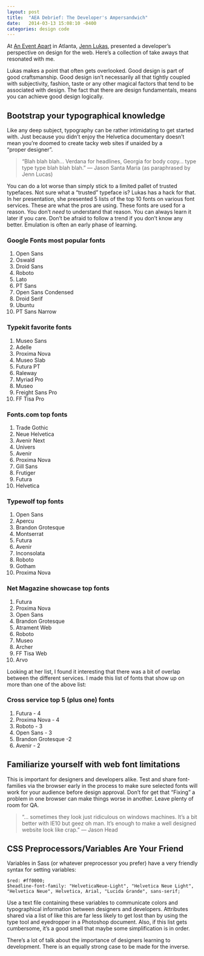 ```yaml
---
layout: post
title:  "AEA Debrief: The Developer's Ampersandwich"
date:   2014-03-13 15:08:10 -0400
categories: design code
---
```


At <a href="http://aneventapart.com/event/atlanta-2014">An Event Apart</a> in Atlanta, <a href="http://jennlukas.com">Jenn Lukas</a>, presented a developer’s perspective on design for the web. Here’s a collection of take aways that resonated with&nbsp;me.

Lukas makes a point that often gets overlooked. Good design is part of good craftsmanship. Good design isn’t necessarily all that tightly coupled with subjectivity, fashion, taste or any other magical factors that tend to be associated with design. The fact that there are design fundamentals, means you can achieve good design&nbsp;logically.

## Bootstrap your typographical&nbsp;knowledge

Like any deep subject, typography can be rather intimidating to get started with. Just because you didn’t enjoy the Helvetica documentary doesn’t mean you’re doomed to create tacky web sites if unaided by a “proper&nbsp;designer”.

<blockquote>
  <p>“Blah blah blah… Verdana for headlines, Georgia for body copy… type type type blah blah blah.”
  — Jason Santa Maria (as paraphrased by Jenn&nbsp;Lucas)</p>
</blockquote>

<p>You can do a lot worse than simply stick to a limited pallet of trusted typefaces. Not sure what a “trusted” typeface is? Lukas has a hack for that. In her presentation, she presented 5 lists of the top 10 fonts on various font services. These are what the pros are using. These fonts are used for a reason. You don’t <em>need</em> to understand that reason. You can always learn it later if you care. Don’t be afraid to follow a trend if you don’t know any better. Emulation is often an early phase of&nbsp;learning.</p>

<h3>Google Fonts most popular&nbsp;fonts</h3>

<ol>
<li>Open&nbsp;Sans </li>
<li>Oswald</li>
<li>Droid&nbsp;Sans </li>
<li>Roboto</li>
<li>Lato</li>
<li><span class="caps">PT</span>&nbsp;Sans</li>
<li>Open Sans&nbsp;Condensed </li>
<li>Droid&nbsp;Serif</li>
<li>Ubuntu</li>
<li><span class="caps">PT</span> Sans&nbsp;Narrow</li>
</ol>

<h3>Typekit favorite&nbsp;fonts</h3>

<ol>
<li>Museo&nbsp;Sans</li>
<li>Adelle</li>
<li>Proxima&nbsp;Nova</li>
<li>Museo&nbsp;Slab</li>
<li>Futura <span class="caps">PT</span></li>
<li>Raleway</li>
<li>Myriad&nbsp;Pro</li>
<li>Museo</li>
<li>Freight Sans&nbsp;Pro </li>
<li><span class="caps">FF</span> Tisa&nbsp;Pro</li>
</ol>

<h3>Fonts.com top&nbsp;fonts</h3>

<ol>
<li>Trade&nbsp;Gothic</li>
<li>Neue&nbsp;Helvetica </li>
<li>Avenir&nbsp;Next</li>
<li>Univers</li>
<li>Avenir</li>
<li>Proxima&nbsp;Nova </li>
<li>Gill&nbsp;Sans</li>
<li>Frutiger</li>
<li>Futura</li>
<li>Helvetica</li>
</ol>

### Typewolf top&nbsp;fonts

<ol>
<li>Open&nbsp;Sans</li>
<li>Apercu</li>
<li>Brandon&nbsp;Grotesque </li>
<li>Montserrat</li>
<li>Futura</li>
<li>Avenir</li>
<li>Inconsolata</li>
<li>Roboto</li>
<li>Gotham</li>
<li>Proxima&nbsp;Nova</li>
</ol>

###  Net Magazine showcase top&nbsp;fonts

<ol>
<li>Futura</li>
<li>Proxima&nbsp;Nova</li>
<li>Open&nbsp;Sans</li>
<li>Brandon&nbsp;Grotesque </li>
<li>Atrament&nbsp;Web</li>
<li>Roboto</li>
<li>Museo</li>
<li>Archer</li>
<li><span class="caps">FF</span> Tisa&nbsp;Web</li>
<li>Arvo</li>
</ol>

Looking at her list, I found it interesting that there was a bit of overlap between the different services. I made this list of fonts that show up on more than one of the above&nbsp;list:

### Cross service top 5 (plus one)&nbsp;fonts

1. Futura -&nbsp;4
2. Proxima Nova -&nbsp;4
3. Roboto -&nbsp;3
4. Open Sans -&nbsp;3
5. Brandon Grotesque&nbsp;-2
6. Avenir -&nbsp;2


## Familiarize yourself with web font&nbsp;limitations

This is important for designers and developers alike. Test and share font-families via the browser early in the process to make sure selected fonts will work for your audience before design approval. Don’t for get that “Fixing” a problem in one browser can make things worse in another. Leave plenty of room for <span class="caps">QA</span>.


>“… sometimes they look just ridiculous on windows machines. It’s a bit better with <span class="caps">IE10</span> but geez oh man. It’s enough to make a well designed website look like crap.” 
  — Jason&nbsp;Head

## <span class="caps">CSS</span> Preprocessors/Variables Are Your&nbsp;Friend

Variables in Sass (or whatever preprocessor you prefer) have a very friendly syntax for setting&nbsp;variables:

```
$red: #ff0000;
$headline-font-family: "HelveticaNeue-Light", "Helvetica Neue Light", "Helvetica Neue", Helvetica, Arial, "Lucida Grande", sans-serif;
```

Use a text file containing these variables to communicate colors and typographical information between designers and developers. Attributes shared via a list of like this are far less likely to get lost than by using the type tool and eyedropper in a Photoshop document. Also, if this list gets cumbersome, it’s a good smell that maybe some simplification is in&nbsp;order.

There’s a lot of talk about the importance of designers learning to development. There is an equally strong case to be made for the&nbsp;inverse.
